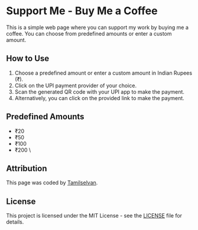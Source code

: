 # Support Me - Buy Me a Coffee
This is a simple web page where you can support my work by buying me a coffee. You can choose from predefined amounts or enter a custom amount.

## How to Use
1. Choose a predefined amount or enter a custom amount in Indian Rupees (₹).
2. Click on the UPI payment provider of your choice.
3. Scan the generated QR code with your UPI app to make the payment.
4. Alternatively, you can click on the provided link to make the payment.

## Predefined Amounts
- ₹20
- ₹50
- ₹100
- ₹200
\
## Attribution
This page was coded by [Tamilselvan](https://tamilselvan6.github.io/profolio/).

## License
This project is licensed under the MIT License - see the [LICENSE](LICENSE) file for details.
